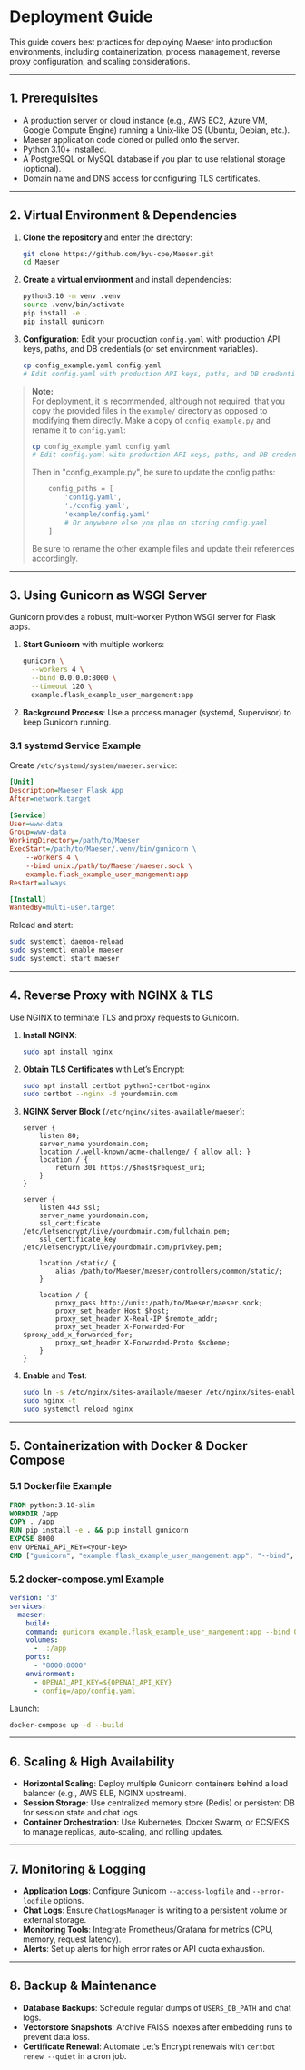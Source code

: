# Deployment Guide

This guide covers best practices for deploying Maeser into production environments, including containerization, process management, reverse proxy configuration, and scaling considerations.

---

## 1. Prerequisites

- A production server or cloud instance (e.g., AWS EC2, Azure VM, Google Compute Engine) running a Unix‑like OS (Ubuntu, Debian, etc.).
- Maeser application code cloned or pulled onto the server.
- Python 3.10+ installed.
- A PostgreSQL or MySQL database if you plan to use relational storage (optional).
- Domain name and DNS access for configuring TLS certificates.

---

<!-- It might be worth putting an overview here to outline the major deployment steps -->

## 2. Virtual Environment & Dependencies

1. **Clone the repository** and enter the directory:
   ```bash
   git clone https://github.com/byu-cpe/Maeser.git
   cd Maeser
   ```
2. **Create a virtual environment** and install dependencies:
   ```bash
   python3.10 -m venv .venv
   source .venv/bin/activate
   pip install -e .
   pip install gunicorn
   ```
3. **Configuration**: Edit your production `config.yaml` with production API keys, paths, and DB credentials (or set environment variables).
   ```bash
   cp config_example.yaml config.yaml
   # Edit config.yaml with production API keys, paths, and DB credentials
   ```

> **Note:**  
> For deployment, it is recommended, although not required, that you copy the provided files in the `example/` directory as opposed to modifying them directly. Make a copy of `config_example.py` and rename it to `config.yaml`:
>    ```bash
>    cp config_example.yaml config.yaml
>    # Edit config.yaml with production API keys, paths, and DB credentials
>    ```
>
> Then in "config_example.py", be sure to update the config paths:
> ```python
>     config_paths = [
>         'config.yaml',
>         './config.yaml',
>         'example/config.yaml'
>         # Or anywhere else you plan on storing config.yaml
>     ]
> ```
> 
> Be sure to rename the other example files and update their references accordingly.

---

## 3. Using Gunicorn as WSGI Server

Gunicorn provides a robust, multi‑worker Python WSGI server for Flask apps.
<!-- Consider explaining what WSGI is -->
<!-- Let the user know that they need to reconfigure their github app both online and in config_example.yaml -->

1. **Start Gunicorn** with multiple workers:
   ```bash
   gunicorn \
     --workers 4 \
     --bind 0.0.0.0:8000 \
     --timeout 120 \
     example.flask_example_user_mangement:app
   ```
2. **Background Process**: Use a process manager (systemd, Supervisor) to keep Gunicorn running.

### 3.1 systemd Service Example

<!-- Explain what a service file is and what this configuration does -->
<!-- Explain what a .sock is and why we're using it here instead of 0.0.0.0:8000 -->

Create `/etc/systemd/system/maeser.service`:
```ini
[Unit]
Description=Maeser Flask App
After=network.target

[Service]
User=www-data
Group=www-data
WorkingDirectory=/path/to/Maeser
ExecStart=/path/to/Maeser/.venv/bin/gunicorn \
    --workers 4 \
    --bind unix:/path/to/Maeser/maeser.sock \
    example.flask_example_user_mangement:app
Restart=always

[Install]
WantedBy=multi-user.target
```

Reload and start:
```bash
sudo systemctl daemon-reload
sudo systemctl enable maeser
sudo systemctl start maeser
```

---

## 4. Reverse Proxy with NGINX & TLS

<!-- Explain what these things are -->

Use NGINX to terminate TLS and proxy requests to Gunicorn.

1. **Install NGINX**:
   ```bash
   sudo apt install nginx
   ```
2. **Obtain TLS Certificates** with Let’s Encrypt:
   ```bash
   sudo apt install certbot python3-certbot-nginx
   sudo certbot --nginx -d yourdomain.com
   ```
3. **NGINX Server Block** (`/etc/nginx/sites-available/maeser`):
   ```nginx
   server {
       listen 80;
       server_name yourdomain.com;
       location /.well-known/acme-challenge/ { allow all; }
       location / {
           return 301 https://$host$request_uri;
       }
   }

   server {
       listen 443 ssl;
       server_name yourdomain.com;
       ssl_certificate /etc/letsencrypt/live/yourdomain.com/fullchain.pem;
       ssl_certificate_key /etc/letsencrypt/live/yourdomain.com/privkey.pem;

       location /static/ {
           alias /path/to/Maeser/maeser/controllers/common/static/;
       }

       location / {
           proxy_pass http://unix:/path/to/Maeser/maeser.sock;
           proxy_set_header Host $host;
           proxy_set_header X-Real-IP $remote_addr;
           proxy_set_header X-Forwarded-For $proxy_add_x_forwarded_for;
           proxy_set_header X-Forwarded-Proto $scheme;
       }
   }
   ```
4. **Enable** and **Test**:
   ```bash
   sudo ln -s /etc/nginx/sites-available/maeser /etc/nginx/sites-enabled/
   sudo nginx -t
   sudo systemctl reload nginx
   ```

---

## 5. Containerization with Docker & Docker Compose

<!-- Explain the purpose of Docker briefly -->

### 5.1 Dockerfile Example

```Dockerfile
FROM python:3.10-slim
WORKDIR /app
COPY . /app
RUN pip install -e . && pip install gunicorn
EXPOSE 8000
env OPENAI_API_KEY=<your-key>
CMD ["gunicorn", "example.flask_example_user_mangement:app", "--bind", "0.0.0.0:8000"]
```

### 5.2 docker-compose.yml Example

```yaml
version: '3'
services:
  maeser:
    build: .
    command: gunicorn example.flask_example_user_mangement:app --bind 0.0.0.0:8000
    volumes:
      - .:/app
    ports:
      - "8000:8000"
    environment:
      - OPENAI_API_KEY=${OPENAI_API_KEY}
      - config=/app/config.yaml
```

Launch:
```bash
docker-compose up -d --build
```

---

## 6. Scaling & High Availability

- **Horizontal Scaling**: Deploy multiple Gunicorn containers behind a load balancer (e.g., AWS ELB, NGINX upstream).  
- **Session Storage**: Use centralized memory store (Redis) or persistent DB for session state and chat logs.  
- **Container Orchestration**: Use Kubernetes, Docker Swarm, or ECS/EKS to manage replicas, auto‑scaling, and rolling updates.

---

## 7. Monitoring & Logging

- **Application Logs**: Configure Gunicorn `--access-logfile` and `--error-logfile` options.  
- **Chat Logs**: Ensure `ChatLogsManager` is writing to a persistent volume or external storage.  
- **Monitoring Tools**: Integrate Prometheus/Grafana for metrics (CPU, memory, request latency).  
- **Alerts**: Set up alerts for high error rates or API quota exhaustion.

---

## 8. Backup & Maintenance

- **Database Backups**: Schedule regular dumps of `USERS_DB_PATH` and chat logs.  
- **Vectorstore Snapshots**: Archive FAISS indexes after embedding runs to prevent data loss.  
- **Certificate Renewal**: Automate Let’s Encrypt renewals with `certbot renew --quiet` in a cron job.


